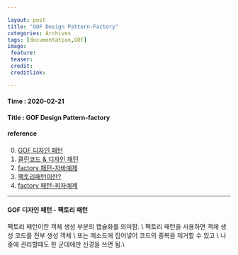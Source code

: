 ```yaml
---

layout: post
title: "GOF Design Pattern-Factory"
categories: Archives
tags: [documentation,GOF]
image:
 feature:
 teaser:
 credit:
 creditlink:

---
```


#### Time : 2020-02-21
#### Title : GOF Design Pattern-factory

#### reference

0. [GOF 디자인 패턴](http://iilii.egloos.com/tag/디자인패턴)
0. [클린코드 & 디자인 패턴](https://hyesun03.github.io/archive/)
0. [factory 패턴-자바예제](http://iilii.egloos.com/3791596)
1. [팩토리패턴이란?](http://blog.daum.net/question0921/65) 
2. [factory 패턴-피자예제](http://www.hoons.net/lecture/view/586)

***
#### GOF 디자인 패턴 - 팩토리 패턴

팩토리 패턴이란 객체 생성 부분의 캡슐화를 의미함. \\
팩토리 패턴을 사용하면 객체 생성 코드를 전부 생성 객체 \\ 
또는 메소드에 집어넣어 코드의 중복을 제거할 수 있고 \\
나중에 관리할때도 한 군데에만 신경을 쓰면 됨.\\














